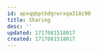 ```yaml
---
id: apvqqbptkdgrwrxqa318z90
title: Sharing
desc: ''
updated: 1717081518017
created: 1717081518017
---
```

